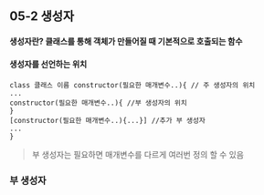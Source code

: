## 05-2 생성자

#### 생성자란? 클래스를 통해 객체가 만들어질 때 기본적으로 호출되는 함수
#### 생성자를 선언하는 위치
```
class 클래스 이름 constructor(필요한 매개변수..){ // 주 생성자의 위치
...
constructor(필요한 매개변수..){ //부 생성자의 위치
}
[constructor(필요한 매개변수..){...}] //추가 부 생성자
...
}
```
> 부 생성자는 필요하면 매개변수를 다르게 여러번 정의 할 수 있음


### 부 생성자
